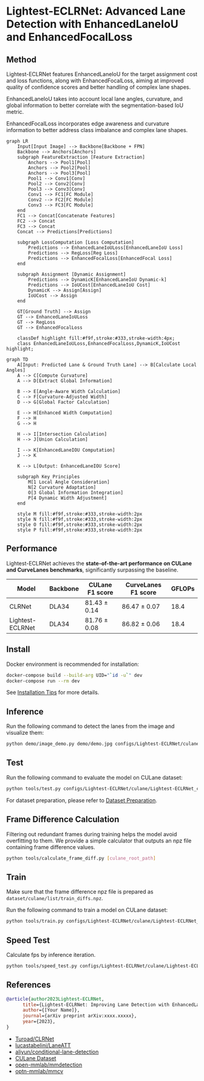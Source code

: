 # Lightest-ECLRNet: Advanced Lane Detection with EnhancedLaneIoU and EnhancedFocalLoss

## Method

Lightest-ECLRNet features EnhancedLaneIoU for the target assignment cost and loss functions, along with EnhancedFocalLoss, aiming at improved quality of confidence scores and better handling of complex lane shapes.

EnhancedLaneIoU takes into account local lane angles, curvature, and global information to better correlate with the segmentation-based IoU metric.

EnhancedFocalLoss incorporates edge awareness and curvature information to better address class imbalance and complex lane shapes.

```mermaid
graph LR
    Input[Input Image] --> Backbone[Backbone + FPN]
    Backbone --> Anchors[Anchors]
    subgraph FeatureExtraction [Feature Extraction]
        Anchors --> Pool1[Pool]
        Anchors --> Pool2[Pool]
        Anchors --> Pool3[Pool]
        Pool1 --> Conv1[Conv]
        Pool2 --> Conv2[Conv]
        Pool3 --> Conv3[Conv]
        Conv1 --> FC1[FC Module]
        Conv2 --> FC2[FC Module]
        Conv3 --> FC3[FC Module]
    end
    FC1 --> Concat[Concatenate Features]
    FC2 --> Concat
    FC3 --> Concat
    Concat --> Predictions[Predictions]

    subgraph LossComputation [Loss Computation]
        Predictions --> EnhancedLaneIoULoss[EnhancedLaneIoU Loss]
        Predictions --> RegLoss[Reg Loss]
        Predictions --> EnhancedFocalLoss[EnhancedFocal Loss]
    end

    subgraph Assignment [Dynamic Assignment]
        Predictions --> DynamicK[EnhancedLaneIoU Dynamic-k]
        Predictions --> IoUCost[EnhancedLaneIoU Cost]
        DynamicK --> Assign[Assign]
        IoUCost --> Assign
    end

    GT[Ground Truth] --> Assign
    GT --> EnhancedLaneIoULoss
    GT --> RegLoss
    GT --> EnhancedFocalLoss

    classDef highlight fill:#f9f,stroke:#333,stroke-width:4px;
    class EnhancedLaneIoULoss,EnhancedFocalLoss,DynamicK,IoUCost highlight;
```

```mermaid
graph TD
    A[Input: Predicted Lane & Ground Truth Lane] --> B[Calculate Local Angles]
    A --> C[Compute Curvature]
    A --> D[Extract Global Information]
    
    B --> E[Angle-Aware Width Calculation]
    C --> F[Curvature-Adjusted Width]
    D --> G[Global Factor Calculation]
    
    E --> H[Enhanced Width Computation]
    F --> H
    G --> H
    
    H --> I[Intersection Calculation]
    H --> J[Union Calculation]
    
    I --> K[EnhancedLaneIOU Computation]
    J --> K
    
    K --> L[Output: EnhancedLaneIOU Score]
    
    subgraph Key Principles
        M[1 Local Angle Consideration]
        N[2 Curvature Adaptation]
        O[3 Global Information Integration]
        P[4 Dynamic Width Adjustment]
    end
    
    style M fill:#f9f,stroke:#333,stroke-width:2px
    style N fill:#f9f,stroke:#333,stroke-width:2px
    style O fill:#f9f,stroke:#333,stroke-width:2px
    style P fill:#f9f,stroke:#333,stroke-width:2px
```

## Performance

Lightest-ECLRNet achieves the **state-of-the-art performance on CULane and CurveLanes benchmarks**, significantly surpassing the baseline.

Model           | Backbone | CULane F1 score | CurveLanes F1 score | GFLOPs
---             | ---      | ---             | ---                 | ---
CLRNet          | DLA34    | 81.43 ± 0.14    | 86.47 ± 0.07        | 18.4
Lightest-ECLRNet| DLA34    | 81.76 ± 0.08    | 86.82 ± 0.06        | 18.4

## Install

Docker environment is recommended for installation:

```bash
docker-compose build --build-arg UID="`id -u`" dev
docker-compose run --rm dev
```

See [Installation Tips](docs/INSTALL.md) for more details.

## Inference

Run the following command to detect the lanes from the image and visualize them:

```bash
python demo/image_demo.py demo/demo.jpg configs/Lightest-ECLRNet/culane/Lightest-ECLRNet_culane_dla34.py Lightest-ECLRNet_culane_dla34.pth --out-file=result.png
```

## Test

Run the following command to evaluate the model on CULane dataset:

```bash
python tools/test.py configs/Lightest-ECLRNet/culane/Lightest-ECLRNet_culane_dla34.py Lightest-ECLRNet_culane_dla34.pth
```

For dataset preparation, please refer to [Dataset Preparation](docs/DATASETS.md).

## Frame Difference Calculation

Filtering out redundant frames during training helps the model avoid overfitting to them. We provide a simple calculator that outputs an npz file containing frame difference values.

```bash
python tools/calculate_frame_diff.py [culane_root_path]
```

## Train

Make sure that the frame difference npz file is prepared as `dataset/culane/list/train_diffs.npz`.

Run the following command to train a model on CULane dataset:

```bash
python tools/train.py configs/Lightest-ECLRNet/culane/Lightest-ECLRNet_culane_dla34.py
```

## Speed Test

Calculate fps by inference iteration.

```bash
python tools/speed_test.py configs/Lightest-ECLRNet/culane/Lightest-ECLRNet_culane_dla34.py Lightest-ECLRNet_culane_dla34.pth --filename demo/demo.jpg --n_iter_warmup 1000 --n_iter_test 10000
```

## References

```BibTeX
@article{author2023Lightest-ECLRNet,
      title={Lightest-ECLRNet: Improving Lane Detection with EnhancedLaneIoU and EnhancedFocalLoss},
      author={[Your Name]},
      journal={arXiv preprint arXiv:xxxx.xxxxx},
      year={2023},
}
```

- [Turoad/CLRNet](https://github.com/Turoad/CLRNet/)
- [lucastabelini/LaneATT](https://github.com/lucastabelini/LaneATT)
- [aliyun/conditional-lane-detection](https://github.com/aliyun/conditional-lane-detection)
- [CULane Dataset](https://xingangpan.github.io/projects/CULane.html)
- [open-mmlab/mmdetection](https://github.com/open-mmlab/mmdetection)
- [optn-mmlab/mmcv](https://github.com/open-mmlab/mmcv)
